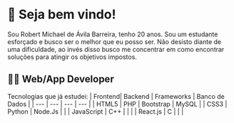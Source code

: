# :checkered_flag: Seja bem vindo!
Sou Robert Michael de Ávila Barreira, tenho 20 anos. Sou um estudante esforçado e busco ser o melhor que eu posso ser. Não desisto diante de uma dificuldade, ao invés disso busco me concentrar em como encontrar soluções para atingir os objetivos impostos.
## :technologist: Web/App Developer
Tecnologias que já estudei:
| Frontend| Backend | Frameworks | Banco de Dados |
| --- | --- | --- | --- |
| HTML5 | PHP |  Bootstrap  |  MySQL  |
| CSS3 | Python | Node.Js | |
| JavaScript | C++ |   |    |
| React.js | C |   |   |
